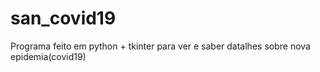 # san_covid19
Programa feito em python + tkinter para ver e saber datalhes sobre nova epidemia(covid19)

